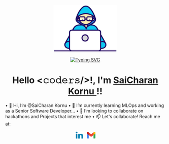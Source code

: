 <p align="center">
<img src="./images/Developer.gif" width="200px">
</p>
<div style="text-align: center;">
  <a href="https://git.io/typing-svg">
    <img src="https://readme-typing-svg.herokuapp.com?font=Fira+Code&pause=1000&width=435&lines=Software+Engineer+by+day;Stargazer+by+night" alt="Typing SVG" />
  </a>
</div>
<a>
<h1 align="center">Hello <𝚌𝚘𝚍𝚎𝚛𝚜/>!, I'm <a href=""> SaiCharan Kornu </a>!!</h1>
 
•⁠  ⁠👋 Hi, I’m @SaiCharan Kornu
•⁠  ⁠🌱 I’m currently learning MLOps and working as a Senior Software Developer...
•⁠  ⁠💞️ I’m looking to collaborate on hackathons and Projects that interest me
•⁠  ⁠📫 Let's collaborate! Reach me at:

<div style="display: flex; justify-content: center; align-items: center;">
  <a href="https://www.linkedin.com/in/saicharan-k-892b57151" target="_blank">
    <img src="./images/linkedin_col.png" width="27px" style="margin-right: 10px;" />
  </a>
  <a href="mailto:saicharan.kornu@gmail.com">
    <img src="./images/gmail_icon.svg" width="27px" />
  </a>
</div>
